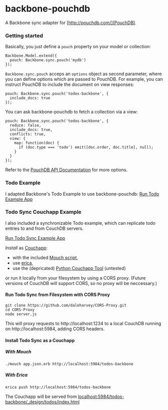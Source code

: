 # backbone-pouchdb

A Backbone sync adapter for [http://pouchdb.com/](PouchDB).


### Getting started

Basically, you just define a `pouch` property on your model or collection:

    Backbone.Model.extend({
      pouch: Backbone.sync.pouch('mydb')
    });

`Backbone.sync.pouch` acceps an `options` object as second parameter,
where you can define options which are passed to PouchDB.
For example, you can instruct PouchDB to include the document on view responses:

    pouch: Backbone.sync.pouch('todos-backbone', {
      include_docs: true
    });


You can ask backbone-pouchdb to fetch a collection via a view:

    pouch: Backbone.sync.pouch('todos-backbone', {
      reduce: false,
      include_docs: true,
      conflicts: true,
      view: {
        map: function(doc) {
          if (doc.type === 'todo') emit([doc.order, doc.title], null);
        }
      }
    });


Refer to the [PouchDB API Documentation](http://pouchdb.com/api.html) for more options.


### Todo Example

I adapted Backbone's Todo Example to use backbone-pouchdb:
[Run Todo Example App](http://jo.github.com/backbone-pouchdb/examples/todos)


### Todo Sync Couchapp Example

I also included a synchronizable Todo example,
which can replicate todo entries to and from CouchDB servers.

[Run Todo Sync Example App](http://jo.github.com/backbone-pouchdb/examples/todos-sync/_attachments)


*Install* as [Couchapp](http://couchapp.org):

* with the included [Mouch script](https://github.com/jo/mouch),
* use [erica](https://github.com/benoitc/erica),
* use the (depricated) [Python Couchapp Tool](https://github.com/couchapp/couchapp) (untested)

or run it locally from your filesystem by using a CORS proxy.
(Future versions of CouchDB will support CORS, so no proxy will be neccessary.)


#### Run Todo Sync from Filesystem with CORS Proxy

    git clone https://github.com/daleharvey/CORS-Proxy.git
    cd CORS-Proxy
    node server.js

This will proxy requests to http://localhost:1234 to a local CouchDB running on http://localhost:5984, adding CORS headers.


#### Install Todo Sync as a Couchapp


##### With Mouch

    ./mouch app.json.erb http://localhost:5984/todos-backbone

##### With Erica

    erica push http://localhost:5984/todos-backbone


The Couchapp will be served from
[localhost:5984/todos-backbone/_design/todos/index.html](http://localhost:5984/todos-backbone/_design/todos/index.html)
